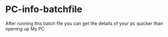 # PC-info-batchfile
After running this batch file you can get the details of your pc quicker than opening up My PC
